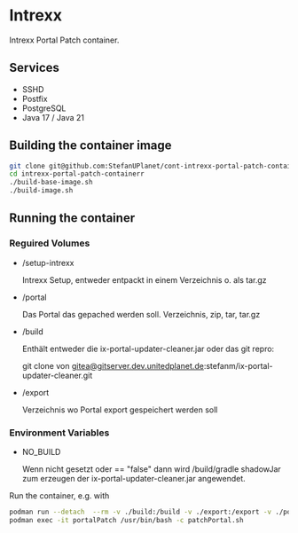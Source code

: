 # Intrexx

Intrexx Portal Patch container.

## Services

* SSHD
* Postfix
* PostgreSQL
* Java 17 / Java 21

## Building the container image

```bash
git clone git@github.com:StefanUPlanet/cont-intrexx-portal-patch-container.git intrexx-portal-patch-container
cd intrexx-portal-patch-containerr
./build-base-image.sh
./build-image.sh
```

## Running the container

### Reguired Volumes

* /setup-intrexx

    Intrexx Setup, entweder entpackt in einem Verzeichnis o. als tar.gz

* /portal

    Das Portal das gepached werden soll. Verzeichnis, zip, tar, tar.gz

* /build

    Enthält entweder die ix-portal-updater-cleaner.jar oder das git repro:

    git clone von gitea@gitserver.dev.unitedplanet.de:stefanm/ix-portal-updater-cleaner.git

* /export

    Verzeichnis wo Portal export gespeichert werden soll

### Environment Variables

* NO_BUILD

    Wenn nicht gesetzt oder == "false" dann wird /build/gradle shadowJar zum erzeugen der ix-portal-updater-cleaner.jar angewendet.

Run the container, e.g. with

```bash
podman run --detach  --rm -v ./build:/build -v ./export:/export -v ./portal:/portal -v ./setup:/setup-intrexx --name portalPatch localhost/intrexx-portal-patch-container:latest
podman exec -it portalPatch /usr/bin/bash -c patchPortal.sh
```
